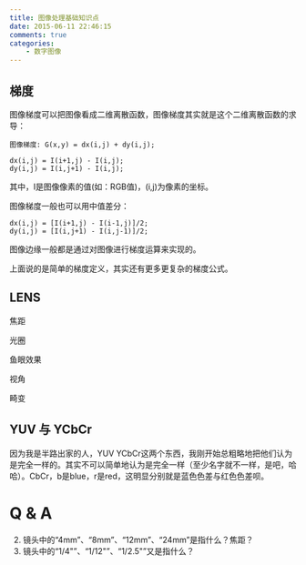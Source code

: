 ```yaml
---
title: 图像处理基础知识点
date: 2015-06-11 22:46:15
comments: true
categories:
    - 数字图像
---
```


梯度
--------------
图像梯度可以把图像看成二维离散函数，图像梯度其实就是这个二维离散函数的求导：

    图像梯度: G(x,y) = dx(i,j) + dy(i,j);

    dx(i,j) = I(i+1,j) - I(i,j);
    dy(i,j) = I(i,j+1) - I(i,j);

其中，I是图像像素的值(如：RGB值)，(i,j)为像素的坐标。

图像梯度一般也可以用中值差分：

    dx(i,j) = [I(i+1,j) - I(i-1,j)]/2;
    dy(i,j) = [I(i,j+1) - I(i,j-1)]/2;

图像边缘一般都是通过对图像进行梯度运算来实现的。

上面说的是简单的梯度定义，其实还有更多更复杂的梯度公式。


LENS
--------------
焦距

光圈

鱼眼效果

视角

畸变


YUV 与 YCbCr
--------------
因为我是半路出家的人，YUV YCbCr这两个东西，我刚开始总粗略地把他们认为是完全一样的。其实不可以简单地认为是完全一样（至少名字就不一样，是吧，哈哈）。CbCr，b是blue，r是red，这明显分别就是蓝色色差与红色色差呗。

Q & A
==============

2. 镜头中的“4mm”、“8mm”、“12mm”、“24mm”是指什么？焦距？
2. 镜头中的“1/4"”、“1/12"”、“1/2.5"”又是指什么？
